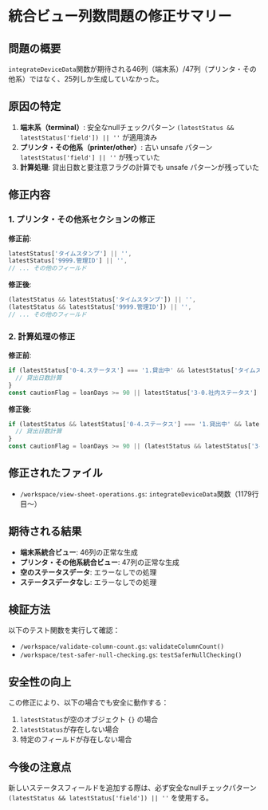 # 統合ビュー列数問題の修正サマリー

## 問題の概要
`integrateDeviceData`関数が期待される46列（端末系）/47列（プリンタ・その他系）ではなく、25列しか生成していなかった。

## 原因の特定
1. **端末系（terminal）**: 安全なnullチェックパターン `(latestStatus && latestStatus['field']) || ''` が適用済み
2. **プリンタ・その他系（printer/other）**: 古い unsafe パターン `latestStatus['field'] || ''` が残っていた
3. **計算処理**: 貸出日数と要注意フラグの計算でも unsafe パターンが残っていた

## 修正内容

### 1. プリンタ・その他系セクションの修正
**修正前**:
```javascript
latestStatus['タイムスタンプ'] || '',
latestStatus['9999.管理ID'] || '',
// ... その他のフィールド
```

**修正後**:
```javascript
(latestStatus && latestStatus['タイムスタンプ']) || '',
(latestStatus && latestStatus['9999.管理ID']) || '',
// ... その他のフィールド
```

### 2. 計算処理の修正
**修正前**:
```javascript
if (latestStatus['0-4.ステータス'] === '1.貸出中' && latestStatus['タイムスタンプ']) {
  // 貸出日数計算
}
const cautionFlag = loanDays >= 90 || latestStatus['3-0.社内ステータス'] === '1.修理中';
```

**修正後**:
```javascript
if (latestStatus && latestStatus['0-4.ステータス'] === '1.貸出中' && latestStatus['タイムスタンプ']) {
  // 貸出日数計算
}
const cautionFlag = loanDays >= 90 || (latestStatus && latestStatus['3-0.社内ステータス'] === '1.修理中');
```

## 修正されたファイル
- `/workspace/view-sheet-operations.gs`: `integrateDeviceData`関数（1179行目〜）

## 期待される結果
- **端末系統合ビュー**: 46列の正常な生成
- **プリンタ・その他系統合ビュー**: 47列の正常な生成
- **空のステータスデータ**: エラーなしでの処理
- **ステータスデータなし**: エラーなしでの処理

## 検証方法
以下のテスト関数を実行して確認：
- `/workspace/validate-column-count.gs`: `validateColumnCount()`
- `/workspace/test-safer-null-checking.gs`: `testSaferNullChecking()`

## 安全性の向上
この修正により、以下の場合でも安全に動作する：
1. `latestStatus`が空のオブジェクト `{}` の場合
2. `latestStatus`が存在しない場合
3. 特定のフィールドが存在しない場合

## 今後の注意点
新しいステータスフィールドを追加する際は、必ず安全なnullチェックパターン `(latestStatus && latestStatus['field']) || ''` を使用する。